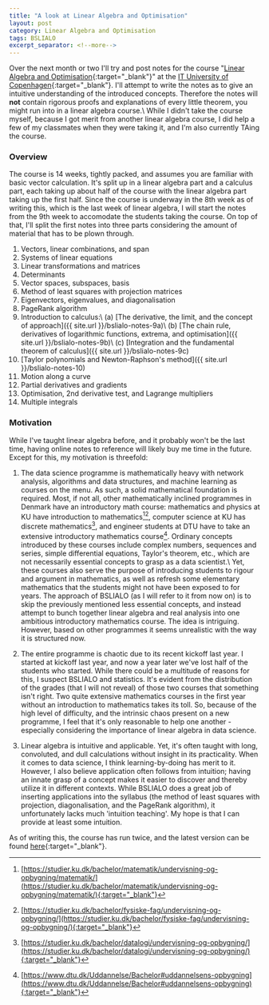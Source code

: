 ```yaml
---
title: "A look at Linear Algebra and Optimisation"
layout: post
category: Linear Algebra and Optimisation
tags: BSLIALO
excerpt_separator: <!--more-->
---
```

Over the next month or two I'll try and post notes for the course "[Linear Algebra and Optimisation](https://mit.itu.dk/ucs/cb_www/course.sml?course_id=2013608&mode=search&lang=da&print_friendly_p=t&goto=1540218458.000){:target="_blank"}" at the [IT University of Copenhagen](https://www.itu.dk/){:target="_blank"}. I'll attempt to write the notes as to give an intuitive understanding of the introduced concepts. Therefore the notes will **not** contain rigorous proofs and explanations of every little theorem, you might run into in a linear algebra course.\\
While I didn't take the course myself, because I got merit from another linear algebra course, I did help a few of my classmates when they were taking it, and I'm also currently TAing the course.

### Overview
The course is 14 weeks, tightly packed, and assumes you are familiar with basic vector calculation. It's split up in a linear algebra part and a calculus part, each taking up about half of the course with the linear algebra part taking up the first half. Since the course is underway in the 8th week as of writing this, which is the last week of linear algebra, I will start the notes from the 9th week to accomodate the students taking the course. On top of that, I'll split the first notes into three parts considering the amount of material that has to be plown through.

<!--more-->

1. Vectors, linear combinations, and span
2. Systems of linear equations
3. Linear transformations and matrices
4. Determinants
5. Vector spaces, subspaces, basis
6. Method of least squares with projection matrices
7. Eigenvectors, eigenvalues, and diagonalisation
8. PageRank algorithm
9. Introduction to calculus:\\
   (a) [The derivative, the limit, and the concept of approach]({{ site.url }}/bslialo-notes-9a)\\
   (b) [The chain rule, derivatives of logarithmic functions, extrema, and optimisation]({{ site.url }}/bslialo-notes-9b)\\
   (c) [Integration and the fundamental theorem of calculus]({{ site.url }}/bslialo-notes-9c)
10. [Taylor polynomials and Newton-Raphson's method]({{ site.url }}/bslialo-notes-10)
11. Motion along a curve
12. Partial derivatives and gradients
13. Optimisation, 2nd derivative test, and Lagrange multipliers
14. Multiple integrals

### Motivation
While I've taught linear algebra before, and it probably won't be the last time, having online notes to reference will likely buy me time in the future. Except for this, my motivation is threefold:

1) The data science programme is mathematically heavy with network analysis, algorithms and data structures, and machine learning as courses on the menu. As such, a solid mathematical foundation is required. Most, if not all, other mathematically inclined programmes in Denmark have an introductory math course: mathematics and physics at KU have introduction to mathematics[^1][^2], computer science at KU has discrete mathematics[^3], and engineer students at DTU have to take an extensive introductory mathematics course[^4]. Ordinary concepts introduced by these courses include complex numbers, sequences and series, simple differential equations, Taylor's theorem, etc., which are not necessarily essential concepts to grasp as a data scientist.\\
Yet, these courses also serve the purpose of introducing students to rigour and argument in mathematics, as well as refresh some elementary mathematics that the students might not have been exposed to for years. The approach of BSLIALO (as I will refer to it from now on) is to skip the previously mentioned less essential concepts, and instead attempt to bunch together linear algebra and real analysis into one ambitious introductory mathematics course. The idea is intriguing. However, based on other programmes it seems unrealistic with the way it is structured now.

2) The entire programme is chaotic due to its recent kickoff last year. I started at kickoff last year, and now a year later we've lost half of the students who started. While there could be a multitude of reasons for this, I suspect BSLIALO and statistics. It's evident from the distribution of the grades (that I will not reveal) of those two courses that something isn't right. Two quite extensive mathematics courses in the first year without an introduction to mathematics takes its toll. So, because of the high level of difficulty, and the intrinsic chaos present on a new programme, I feel that it's only reasonable to help one another - especially considering the importance of linear algebra in data science.

3) Linear algebra is intuitive and applicable. Yet, it's often taught with long, convoluted, and dull calculations without insight in its practicality. When it comes to data science, I think learning-by-doing has merit to it. However, I also believe application often follows from intuition; having an innate grasp of a concept makes it easier to discover and thereby utilize it in different contexts. While BSLIALO does a great job of inserting applications into the syllabus (the method of least squares with projection, diagonalisation, and the PageRank algorithm), it unfortunately lacks much 'intuition teaching'. My hope is that I can provide at least some intuition.

As of writing this, the course has run twice, and the latest version can be found [here](https://mit.itu.dk/ucs/cb_www/course.sml?course_id=2013608&mode=search&lang=da&print_friendly_p=t&goto=1540218458.000){:target="_blank"}. 


[^1]: [https://studier.ku.dk/bachelor/matematik/undervisning-og-opbygning/matematik/](https://studier.ku.dk/bachelor/matematik/undervisning-og-opbygning/matematik/){:target="_blank"}
[^2]: [https://studier.ku.dk/bachelor/fysiske-fag/undervisning-og-opbygning/](https://studier.ku.dk/bachelor/fysiske-fag/undervisning-og-opbygning/){:target="_blank"}
[^3]: [https://studier.ku.dk/bachelor/datalogi/undervisning-og-opbygning/](https://studier.ku.dk/bachelor/datalogi/undervisning-og-opbygning/){:target="_blank"}
[^4]: [https://www.dtu.dk/Uddannelse/Bachelor#uddannelsens-opbygning](https://www.dtu.dk/Uddannelse/Bachelor#uddannelsens-opbygning){:target="_blank"}
